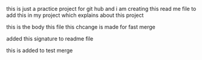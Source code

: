 this is just a practice project for git hub and i am creating this read me file to add this in my project which explains about this project




this is the body this file
this chcange is made for fast merge


added this signature to readme file

this is added to test merge
